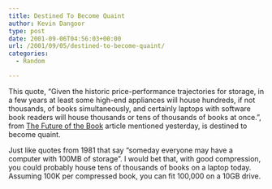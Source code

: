 ```yaml
---
title: Destined To Become Quaint
author: Kevin Dangoor
type: post
date: 2001-09-06T04:56:03+00:00
url: /2001/09/05/destined-to-become-quaint/
categories:
  - Random

---
```

This quote, &#8220;Given the historic price-performance trajectories for storage, in a few years at least some high-end appliances will house hundreds, if not thousands, of books simultaneously, and certainly laptops with software book readers will house thousands or tens of thousands of books at once.&#8221;, from [The Future of the Book][1] article mentioned yesterday, is destined to become quaint.
  
<!--more-->


  
Just like quotes from 1981 that say &#8220;someday everyone may have a computer with 100MB of storage&#8221;. I would bet that, with good compression, you could probably house tens of thousands of books on a laptop today. Assuming 100K per compressed book, you can fit 100,000 on a 10GB drive.

 [1]: http://firstmonday.org/issues/issue6_6/lynch/index.html